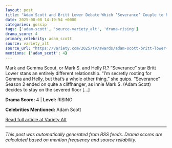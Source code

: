 ```yaml
---
layout: post
title: "Adam Scott and Britt Lower Debate Which ‘Severance’ Couple to Root For: Mark and Gemma Scout, or Mark S. and Helly R."""
date: 2025-08-08 14:19:54 +0000
categories: gossip
tags: ['adam-scott', 'source-variety_alt', 'drama-rising']
drama_score: 4
primary_celebrity: adam_scott
source: variety_alt
source_url: "https://variety.com/2025/tv/awards/adam-scott-britt-lower-severance-couple-root-for-1236481770/"""
mentions: {'adam_scott': 4}
---
```


Mark and Gemma Scout, or Mark S. and Helly R.? “Severance” star Britt Lower stans an entirely different relationship. “I’m secretly rooting for Gemma and Helly, but that’s a whole other thing,” she quips. “Severance” Season 2 ended on quite a cliffhanger, as innie Mark S. (Adam Scott) decides to stay on the severed floor […]

**Drama Score:** 4 | **Level:** RISING

**Celebrities Mentioned:** Adam Scott

[Read full article at Variety Alt](https://variety.com/2025/tv/awards/adam-scott-britt-lower-severance-couple-root-for-1236481770/)

---
*This post was automatically generated from RSS feeds. Drama scores are calculated based on mention frequency and source reliability.*
